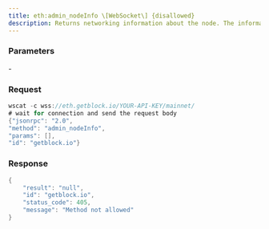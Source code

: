 ```yaml
---
title: eth:admin_nodeInfo \[WebSocket\] {disallowed}
description: Returns networking information about the node. The information includesgeneral information about the node and specific information from eachrunning Ethereum sub-protocol (for example, eth).
---
```


### Parameters


\-

### Request

``` java
wscat -c wss://eth.getblock.io/YOUR-API-KEY/mainnet/ 
# wait for connection and send the request body 
{"jsonrpc": "2.0",
"method": "admin_nodeInfo",
"params": [],
"id": "getblock.io"}
```

###  Response

``` java
{
    "result": "null",
    "id": "getblock.io",
    "status_code": 405,
    "message": "Method not allowed"
}
```

